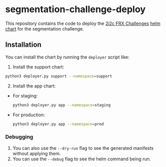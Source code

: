 # segmentation-challenge-deploy

This repository contains the code to deploy the [2i2c FRX Challenges](https://2i2c.org/frx-challenges) [helm chart](https://2i2c.org/frx-challenges-helm-chart) for the segmentation challenge.

## Installation

You can install the chart by running the `deployer` script like:

1. Install the support chart:

```bash
python3 deployer.py support --namespace=support
```

2. Install the app chart:

- For staging:

  ```bash
  python3 deployer.py app --namespace=staging
  ```

- For production:
  ```bash
  python3 deployer.py app --namespace=prod
  ```

### Debugging

1. You can also use the `--dry-run` flag to see the generated manifests without applying them.
2. You can use the `--debug` flag to see the helm command being run.
